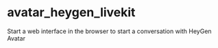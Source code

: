 # avatar_heygen_livekit
Start a web interface in the browser to start a conversation with HeyGen Avatar
